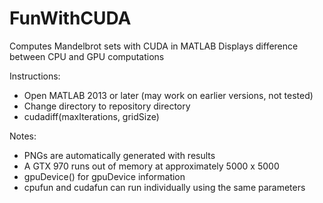 # FunWithCUDA
Computes Mandelbrot sets with CUDA in MATLAB
Displays difference between CPU and GPU computations

Instructions:
- Open MATLAB 2013 or later (may work on earlier versions, not tested)
- Change directory to repository directory
- cudadiff(maxIterations, gridSize)

Notes:
- PNGs are automatically generated with results
- A GTX 970 runs out of memory at approximately 5000 x 5000
- gpuDevice() for gpuDevice information
- cpufun and cudafun can run individually using the same parameters
